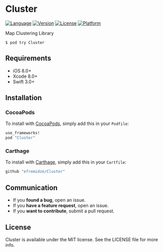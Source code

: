 # Cluster

[![Language](https://img.shields.io/badge/Swift-3.1-orange.svg?style=flat)](https://swift.org)
[![Version](https://img.shields.io/cocoapods/v/Cluster.svg?style=flat)](http://cocoapods.org/pods/Cluster)
[![License](https://img.shields.io/cocoapods/l/Cluster.svg?style=flat)](http://cocoapods.org/pods/Cluster)
[![Platform](https://img.shields.io/cocoapods/p/Cluster.svg?style=flat)](http://cocoapods.org/pods/Cluster)

Map Clustering Library

```
$ pod try Cluster
```

## Requirements

- iOS 8.0+
- Xcode 8.0+
- Swift 3.0+

## Installation

### CocoaPods
To install with [CocoaPods](http://cocoapods.org/), simply add this in your `Podfile`:
```ruby
use_frameworks!
pod "Cluster"
```

### Carthage
To install with [Carthage](https://github.com/Carthage/Carthage), simply add this in your `Cartfile`:
```ruby
github "efremidze/Cluster"
```

## Communication

- If you **found a bug**, open an issue.
- If you **have a feature request**, open an issue.
- If you **want to contribute**, submit a pull request.

## License

Cluster is available under the MIT license. See the LICENSE file for more info.
